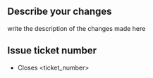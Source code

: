 ## Describe your changes
write the description of the changes made here

## Issue ticket number
- Closes <ticket_number>  